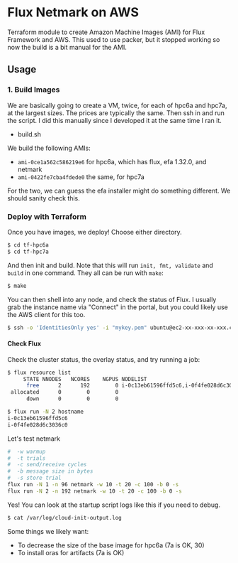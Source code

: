 # Flux Netmark on AWS

Terraform module to create Amazon Machine Images (AMI) for Flux Framework and AWS.
This used to use packer, but it stopped working so now the build is a bit manual for the AMI.

## Usage

### 1. Build Images

We are basically going to create a VM, twice, for each of hpc6a and hpc7a, at the largest sizes. The prices are typically the same. Then ssh in and run the script. I did this manually since I developed it at the same time I ran it.

- build.sh

We build the following AMIs:

- `ami-0ce1a562c586219e6` for hpc6a, which has flux, efa 1.32.0, and netmark
- `ami-0422fe7cba4fdede0` the same, for hpc7a

For the two, we can guess the efa installer might do something different. We should sanity check this.

### Deploy with Terraform

Once you have images, we deploy! Choose either directory.

```bash
$ cd tf-hpc6a
$ cd tf-hpc7a
```

And then init and build. Note that this will run `init, fmt, validate` and `build` in one command.
They all can be run with `make`:

```bash
$ make
```

You can then shell into any node, and check the status of Flux. I usually grab the instance
name via "Connect" in the portal, but you could likely use the AWS client for this too.

```bash
$ ssh -o 'IdentitiesOnly yes' -i "mykey.pem" ubuntu@ec2-xx-xxx-xx-xxx.compute-1.amazonaws.com
```

#### Check Flux

Check the cluster status, the overlay status, and try running a job:

```bash
$ flux resource list
     STATE NNODES   NCORES    NGPUS NODELIST
      free      2      192        0 i-0c13eb61596ffd5c6,i-0f4fe028d6c3036c0
 allocated      0        0        0 
      down      0        0        0
```
```bash
$ flux run -N 2 hostname
i-0c13eb61596ffd5c6
i-0f4fe028d6c3036c0
```

Let's test netmark

```bash
#  -w warmup
#  -t trials
#  -c send/receive cycles
#  -b message size in bytes
#  -s store trial
flux run -N 1 -n 96 netmark -w 10 -t 20 -c 100 -b 0 -s
flux run -N 2 -n 192 netmark -w 10 -t 20 -c 100 -b 0 -s
```

Yes! You can look at the startup script logs like this if you need to debug.

```bash
$ cat /var/log/cloud-init-output.log
```

Some things we likely want:

- To decrease the size of the base image for hpc6a (7a is OK, 30)
- To install oras for artifacts (7a is OK)
